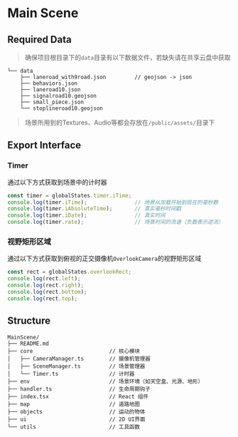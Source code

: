 # Main Scene

## Required Data

> 确保项目根目录下的`data`目录有以下数据文件，若缺失请在共享云盘中获取

~~~text
└── data
    ├── laneroad_with9road.json         // geojson -> json
    ├── behaviors.json
    ├── laneroad10.json
    ├── signalroad10.geojson
    ├── small_piece.json
    └── stoplineroad10.geojson
~~~

> 场景所用到的Textures、Audio等都会存放在`/public/assets/`目录下 

## Export Interface

### Timer
通过以下方式获取到场景中的计时器
~~~typescript
const timer = globalStates.timer.iTime;
console.log(timer.iTime);               // 场景从加载开始到现在的毫秒数
console.log(timer.iAbsoluteTime);       // 真实毫秒时间戳
console.log(timer.iDate);               // 真实时间
console.log(timer.rate);                // 场景时间的流速（负数表示逆流）
~~~

### 视野矩形区域
通过以下方式获取到俯视的正交摄像机`OverlookCamera`的视野矩形区域
~~~typescript
const rect = globalStates.overlookRect;
console.log(rect.left);
console.log(rect.right);
console.log(rect.bottom);
console.log(rect.top);
~~~

## Structure

~~~text
MainScene/              
├── README.md           
├── core                        // 核心模块
│   ├── CameraManager.ts        // 摄像机管理器
│   ├── SceneManager.ts         // 场景管理器
│   └── Timer.ts                // 计时器
├── env                         // 场景环境（如天空盒、光源、地形） 
├── handler.ts                  // 生命周期钩子
├── index.tsx                   // React 组件 
├── map                         // 道路地图
├── objects                     // 运动的物体
├── ui                          // 2D UI界面
└── utils                       // 工具函数
~~~
